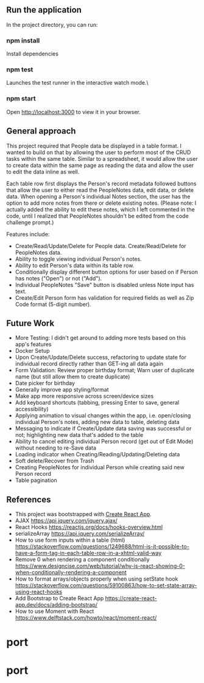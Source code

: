 ## Run the application

In the project directory, you can run:

### npm install

Install dependencies

### npm test

Launches the test runner in the interactive watch mode.\

### npm start

Open [http://localhost:3000](http://localhost:3000) to view it in your browser.

## General approach

This project required that People data be displayed in a table format. I wanted to build on that by allowing the user to perform most of the CRUD tasks within the same table. Similar to a spreadsheet, it would allow the user to create data within the same page as reading the data and allow the user to edit the data inline as well.

Each table row first displays the Person's record metadata followed buttons that allow the user to either read the PeopleNotes data, edit data, or delete data. When opening a Person's individual Notes section, the user has the option to add more notes from there or delete existing notes. (Please note: I actually added the ability to edit these notes, which I left commented in the code, until I realized that PeopleNotes shouldn't be edited from the code challenge prompt.)

Features include:
* Create/Read/Update/Delete for People data. Create/Read/Delete for PeopleNotes data.
* Ability to toggle viewing individual Person's notes.
* Ability to edit Person's data within its table row.
* Conditionally display different button options for user based on if Person has notes ("Open") or not ("Add").
* Individual PeopleNotes "Save" button is disabled unless Note input has text.
* Create/Edit Person form has validation for required fields as well as Zip Code format (5-digit number).

## Future Work

* More Testing: I didn't get around to adding more tests based on this app's features
* Docker Setup
* Upon Create/Update/Delete success, refactoring to update state for individual record directly rather than GET-ing all data again
* Form Validation: Review proper birthday format; Warn user of duplicate name (but still allow them to create duplicate)
* Date picker for birthday
* Generally improve app styling/format
* Make app more responsive across screen/device sizes
* Add keyboard shortcuts (tabbing, pressing Enter to save, general accessibility)
* Applying animation to visual changes within the app, i.e. open/closing individual Person's notes, adding new data to table, deleting data
* Messaging to indicate if Create/Update data saving was successful or not; highlighting new data that's added to the table
* Ability to cancel editing individual Person record (get out of Edit Mode) without needing to re-Save data
* Loading indicator when Creating/Reading/Updating/Deleting data
* Soft delete/Recover from Trash
* Creating PeopleNotes for individual Person while creating said new Person record
* Table pagination

## References

* This project was bootstrapped with [Create React App](https://github.com/facebook/create-react-app).
* AJAX https://api.jquery.com/jquery.ajax/
* React Hooks https://reactjs.org/docs/hooks-overview.html
* serializeArray https://api.jquery.com/serializeArray/
* How to use form inputs within a table (html) https://stackoverflow.com/questions/1249688/html-is-it-possible-to-have-a-form-tag-in-each-table-row-in-a-xhtml-valid-way
* Remove 0 when rendering a component conditionally https://www.designcise.com/web/tutorial/why-is-react-showing-0-when-conditionally-rendering-a-component
* How to format arrays/objects properly when using setState hook https://stackoverflow.com/questions/59100863/how-to-set-state-array-using-react-hooks
* Add Bootstrap to Create React App https://create-react-app.dev/docs/adding-bootstrap/
* How to use Moment with React https://www.delftstack.com/howto/react/moment-react/
# port
# port
